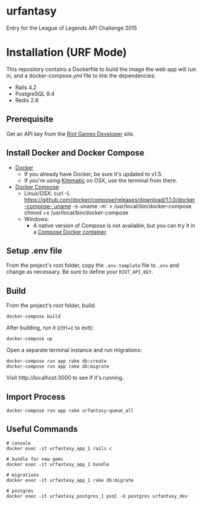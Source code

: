# urfantasy
Entry for the League of Legends API Challenge 2015

# Installation (URF Mode)
This repository contains a Dockerfile to build the image the web app will run in, and a docker-compose.yml file to link the dependencies:

  * Rails 4.2
  * PostgreSQL 9.4
  * Redis 2.8

## Prerequisite
Get an API key from the [Riot Games Developer] site.

## Install Docker and Docker Compose
  * [Docker]
    * If you already have Docker, be sure it's updated to v1.5.
    * If you're using [Kitematic] on OSX, use the terminal from there.
  * [Docker Compose]:
    * Linux/OSX:
            curl -L https://github.com/docker/compose/releases/download/1.1.0/docker-compose-`uname -s`-`uname -m` > /usr/local/bin/docker-compose
            chmod +x /usr/local/bin/docker-compose
    * Windows:
        * A native version of Compose is not available, but you can try it in a [Compose Docker container].

## Setup .env file
From the project's root folder, copy the `.env.template` file to `.env` and change as necessary. Be sure to define your `RIOT_API_KEY`.

## Build
From the project's root folder, build:

    docker-compose build

After building, run it (ctrl+c to exit):

    docker-compose up

Open a separate terminal instance and run migrations:

    docker-compose run app rake db:create
    docker-compose run app rake db:migrate

Visit http://localhost:3000 to see if it's running.

## Import Process

    docker-compose run app rake urfantasy:queue_all

## Useful Commands

    # console
    docker exec -it urfantasy_app_1 rails c

    # bundle for new gems
    docker exec -it urfantasy_app_1 bundle

    # migrations
    docker exec -it urfantasy_app_1 rake db:migrate

    # postgres
    docker exec -it urfantasy_postgres_1 psql -U postgres urfantasy_dev


[Riot Games Developer]:https://developer.riotgames.com/
[Docker]:https://docs.docker.com/installation/
[Docker Compose]:https://docs.docker.com/compose/
[Kitematic]:https://kitematic.com/
[Compose Docker container]:https://registry.hub.docker.com/u/dduportal/docker-compose/